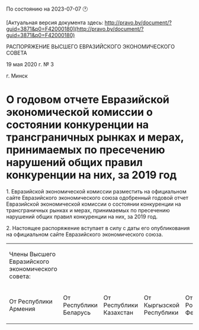 По состоянию на 2023-07-07 &#x1F550;

[Актуальная версия документа здесь: http://pravo.by/document/?guid=3871&p0=F42000180](http://pravo.by/document/?guid=3871&p0=F42000180)

<p>РАСПОРЯЖЕНИЕ ВЫСШЕГО ЕВРАЗИЙСКОГО ЭКОНОМИЧЕСКОГО СОВЕТА</p>
<p>19 мая 2020 г. № 3</p>
<p>г. Минск</p>
<h1>О годовом отчете Евразийской экономической комиссии о состоянии конкуренции на трансграничных рынках и мерах, принимаемых по пресечению нарушений общих правил конкуренции на них, за 2019 год</h1>
<p>1. Евразийской экономической комиссии разместить на официальном сайте Евразийского экономического союза одобренный годовой отчет Евразийской экономической комиссии о состоянии конкуренции на трансграничных рынках и мерах, принимаемых по пресечению нарушений общих правил конкуренции на них, за 2019 год.</p>
<p>2. Настоящее распоряжение вступает в силу с даты его опубликования на официальном сайте Евразийского экономического союза.</p>
<p></p>
<table>
<tr><td><p>Члены Высшего Евразийского экономического совета:</p></td></tr>
<tr>
<td><p>От Республики Армения</p></td>
<td><p>От Республики Беларусь</p></td>
<td><p>От Республики Казахстан</p></td>
<td><p>От Кыргызской Республики</p></td>
<td><p>От Российской Федерации</p></td>
</tr>
</table>
<p></p>